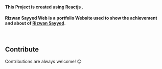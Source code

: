 <h4>This Project is created using <a href="https://reactjs.org/"> Reactjs </a>.</h4>

<h4><b>Rizwan Sayyed Web is a portfolio Website used to show the achievement and about of <a href="https://www.instagram.com/rizwansayyeddev/">Rizwan Sayyed</a>.</b></h4> 

<br/>

## Contribute

Contributions are always welcome! 😊


